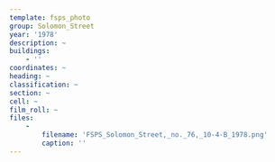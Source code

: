 ```yaml
---
template: fsps_photo
group: Solomon_Street
year: '1978'
description: ~
buildings:
    - ''
coordinates: ~
heading: ~
classification: ~
section: ~
cell: ~
film_roll: ~
files:
    -
        filename: 'FSPS_Solomon_Street,_no._76,_10-4-B_1978.png'
        caption: ''
---
```


